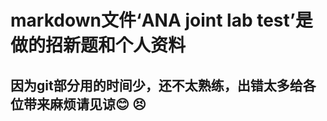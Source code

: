 # markdown文件‘ANA joint lab test’是做的招新题和个人资料

## 因为git部分用的时间少，还不太熟练，出错太多给各位带来麻烦请见谅:blush: :persevere: